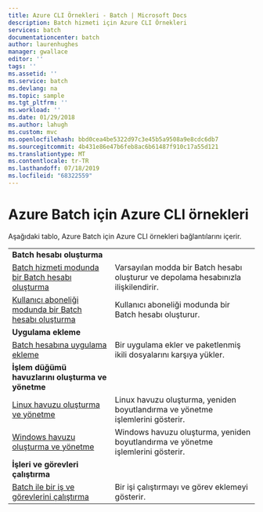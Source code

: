 ```yaml
---
title: Azure CLI Örnekleri - Batch | Microsoft Docs
description: Batch hizmeti için Azure CLI Örnekleri
services: batch
documentationcenter: batch
author: laurenhughes
manager: gwallace
editor: ''
tags: ''
ms.assetid: ''
ms.service: batch
ms.devlang: na
ms.topic: sample
ms.tgt_pltfrm: ''
ms.workload: ''
ms.date: 01/29/2018
ms.author: lahugh
ms.custom: mvc
ms.openlocfilehash: bbd0cea4be5322d97c3e45b5a9508a9e8cdc6db7
ms.sourcegitcommit: 4b431e86e47b6feb8ac6b61487f910c17a55d121
ms.translationtype: MT
ms.contentlocale: tr-TR
ms.lasthandoff: 07/18/2019
ms.locfileid: "68322559"
---
```

# <a name="azure-cli-examples-for-azure-batch"></a>Azure Batch için Azure CLI örnekleri

Aşağıdaki tablo, Azure Batch için Azure CLI örnekleri bağlantılarını içerir.

|  |  |
|---|---|
|**Batch hesabı oluşturma**||
| [Batch hizmeti modunda bir Batch hesabı oluşturma](./scripts/batch-cli-sample-create-account.md) | Varsayılan modda bir Batch hesabı oluşturur ve depolama hesabınızla ilişkilendirir. |
| [Kullanıcı aboneliği modunda bir Batch hesabı oluşturma](./scripts/batch-cli-sample-create-user-subscription-account.md) | Kullanıcı aboneliği modunda bir Batch hesabı oluşturur. |
|**Uygulama ekleme**||
| [Batch hesabına uygulama ekleme](./scripts/batch-cli-sample-add-application.md) | Bir uygulama ekler ve paketlenmiş ikili dosyalarını karşıya yükler.|
|**İşlem düğümü havuzlarını oluşturma ve yönetme**||
| [Linux havuzu oluşturma ve yönetme](./scripts/batch-cli-sample-manage-linux-pool.md) | Linux havuzu oluşturma, yeniden boyutlandırma ve yönetme işlemlerini gösterir. |
| [Windows havuzu oluşturma ve yönetme](./scripts/batch-cli-sample-manage-windows-pool.md) | Windows havuzu oluşturma, yeniden boyutlandırma ve yönetme işlemlerini gösterir. |
|**İşleri ve görevleri çalıştırma**||
| [Batch ile bir iş ve görevlerini çalıştırma](./scripts/batch-cli-sample-run-job.md) | Bir işi çalıştırmayı ve görev eklemeyi gösterir. |

